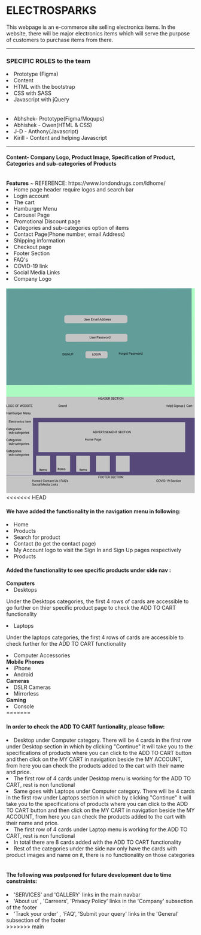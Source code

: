  <h1>ELECTROSPARKS</h1>
This webpage is an e-commerce site selling electronics items. In the website, there will be major electronics items which will serve the purpose of customers to purchase items from there.
<hr>
<h3>SPECIFIC ROLES to the team</h3>
<li>Prototype (Figma)</li> 
<li>Content</li>
<li>HTML with the bootstrap</li>
<li>CSS with SASS</li>
<li>Javascript with jQuery</li><br><br>
<li>Abhshek- Prototype(Figma/Moqups)</li>
<li>Abhishek - Owen(HTML & CSS)</li>
<li>J-D - Anthony(Javascript)</li>
<li>Kirill - Content and helping Javascript</li>
<hr>

<h4>Content- Company Logo, Product Image, Specification of Product, Categories and sub-categories of Products</h4><br>
<b>Features</b> ~ REFERENCE: https://www.londondrugs.com/ldhome/
<li>Home page header require logos and search bar</li>
<li>Login account</li>
<li>The cart</li>
<li>Hamburger Menu</li>
<li>Carousel Page</li>
<li>Promotional Discount page</li>
<li>Categories and sub-categories option of items</li>
<li>Contact Page(Phone number, email Address)</li>
<li>Shipping information</li>
<li>Checkout page</li>
<li>Footer Section</li>
<li>FAQ's</li>
<li>COVID-19 link</li>
<li>Social Media Links</li>
<li>Company Logo</li><br>
<img src ="images/Prototype for E-Commerce.png" alt="prototype image"><br>
<<<<<<< HEAD
<h4> We have added the functionality in the navigation menu in following: </h4>
<li>Home</li>
<li>Products</li>
<li>Search for product</>
<li>Contact (to get the contact page)</li>
<li>My Account logo to visit the Sign In and Sign Up pages respectively</li>
<li>Products</li>
<h4> Added the functionality to see specific products under side nav :</h4>
<b>Computers</b>
  <li>Desktops</li>
  <p> Under the Desktops categories, the first 4 rows of cards are accessible to go further on thier specific product page to check the ADD TO CART functionality</p>
 <li>Laptops</li>
 <p>Under the laptops categories, the first 4 rows of cards are accessible to check further for the ADD TO CART functionality</p>
 <li>Computer Accessories</li>
<b>Mobile Phones</b>
  <li>iPhone</li>
<li>Android</li>
<b>Cameras</b>
 <li>DSLR Cameras</li>
 <li>Mirrorless</li>
<b>Gaming</b>
  <li>Console</li>
=======
<h4>In order to check the ADD TO CART funtionality, please follow: </h4>
<li>Desktop under Computer category. There will be 4 cards in the first row under Desktop section in which by clicking "Continue" it will take you to the specifications of products where you can click to the ADD TO CART button and then click on the MY CART in navigation beside the MY ACCOUNT, from here you can check the products added to the cart with their name and price.</li>
<li> The first row of 4 cards under Desktop menu is working for the ADD TO CART, rest is non functional</li>
<li>Same goes with Laptops under Computer category. There will be 4 cards in the first row under Laptops section in which by clicking "Continue" it will take you to the specifications of products where you can click to the ADD TO CART button and then click on the MY CART in navigation beside the MY ACCOUNT, from here you can check the products added to the cart with their name and price.</li>
<li>The first row of 4 cards under Laptop menu is working for the ADD TO CART, rest is non functional</li>
<li>In total there are 8 cards added with the ADD TO CART functionality</li>
<li>Rest of the categories under the side nav only have the cards with product images and name on it, there is no functionality on those categories</li>
<br><h4>The following was postponed for future development due to time constraints:</h4>
<li> 'SERVICES' and 'GALLERY' links in the main navbar</li>
<li> 'About us' , 'Carreers', 'Privacy Policy' links in the 'Company' subsection of the footer</li>
<li> 'Track your order' , 'FAQ', 'Submit your query' links in the 'General' subsection of the footer</li>
>>>>>>> main
